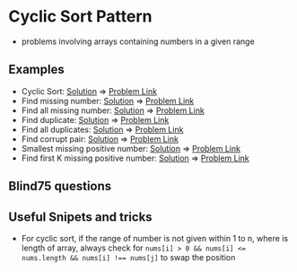 # Cyclic Sort Pattern

- problems involving arrays containing numbers in a given range

## Examples

- Cyclic Sort: [Solution](/src/cyclic-sort/cyclic-sort.ts) => [Problem Link](https://www.educative.io/courses/grokking-the-coding-interview/B8qXVqVwDKY)
- Find missing number: [Solution](/src/cyclic-sort/find-missing-number.ts) => [Problem Link](https://leetcode.com/problems/missing-number/)
- Find all missing number: [Solution](/src/cyclic-sort/find-all-missing-numbers.ts) => [Problem Link](https://leetcode.com/problems/find-all-numbers-disappeared-in-an-array/)
- Find duplicate: [Solution](/src/cyclic-sort/find-duplicate.ts) => [Problem Link](https://leetcode.com/problems/find-the-duplicate-number/)
- Find all duplicates: [Solution](/src/cyclic-sort/find-all-duplicates.ts) => [Problem Link](https://leetcode.com/problems/find-all-duplicates-in-an-array/)
- Find corrupt pair: [Solution](/src/cyclic-sort/find-corrupt-pair.ts) => [Problem Link](https://www.educative.io/courses/grokking-the-coding-interview/mE2LVDE3wp0)
- Smallest missing positive number: [Solution](/src/cyclic-sort/smallest-missing-positive-number.ts) => [Problem Link](https://leetcode.com/problems/first-missing-positive/)
- Find first K missing positive number: [Solution](/src/cyclic-sort/find-first-k-missing-nums.ts) => [Problem Link](https://leetcode.com/problems/kth-missing-positive-number/)

## Blind75 questions


## Useful Snipets and tricks

- For cyclic sort, if the range of number is not given within 1 to n, where is length of array, always check for `nums[i] > 0 && nums[i] <= nums.length && nums[i] !== nums[j]` to swap the position
